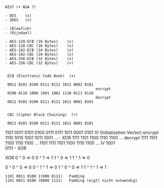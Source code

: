 
    NIST (+ NSA ?)

    - DES    (x)
    - 3DES   (x)

    - (Blowfish)
    - (Rijndael)

    - AES-128-ECB (16 Bytes)    (x)
    - AES-128-CBC (16 Bytes)    (x)
    - AES-192-ECB (24 Bytes)    (x)
    - AES-192-CBC (24 Bytes)    (x)
    - AES-256-ECB (32 Bytes)    (x)
    - AES-256-CBC (32 Bytes)    (+)


     ECB (Electronic Code Book)  (x)

     0011 0101 0100 0111 0111 1011 0001 0101
                                             encrypt
     0100 0110 1000 1001 1001 1110 0111 0110
                                             decrypt
     0011 0101 0100 0111 0111 1011 0001 0101


     CBC (Cipher Block Chaining)  (+)

     0011 0101 0100 0111 0111 1011 0001 0101
1101 0011 0101 0100 0111 0111 1011 0001 0101 IV (Initialization Vector)
                                             encrypt
     1110 1010 1001 1011 1001 ...            - XOR
     1111 1101 1100 1110 1100 ...
                                             decrypt
     1111 1101 1100 1110 1100 ...
1101 1111 1101 1100 1110 1100 ...            IV
                         1001              
                         0111                - XOR



XOR
 0 ^ 0 => 0
 0 ^ 1 => 1
 1 ^ 0 => 1
 1 ^ 1 => 0

0 ^ 0 ^ 0 => 0
0 ^ 1 ^ 1 => 0
1 ^ 0 ^ 0 => 1
1 ^ 1 ^ 1 => 1



    1101 0011 0100 1(000 0111)   Padding
    1101 0011 0100 (0000 1111)   Padding (eigtl nicht notwendig)
